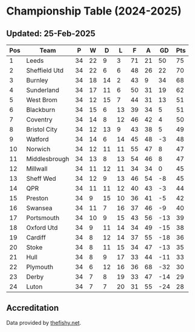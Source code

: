 # Championship Table (2024-2025)
## Updated: 25-Feb-2025

| Pos | Team | P | W | D | L | F | A | GD | Pts |
| --- | --- | --- | --- | --- | --- | --- | --- | --- | --- |
| 1 | Leeds | 34 | 22 | 9 | 3 | 71 | 21 | 50 | 75 |
| 2 | Sheffield Utd | 34 | 22 | 6 | 6 | 48 | 26 | 22 | 70 |
| 3 | Burnley | 34 | 18 | 14 | 2 | 43 | 9 | 34 | 68 |
| 4 | Sunderland | 34 | 17 | 11 | 6 | 50 | 31 | 19 | 62 |
| 5 | West Brom | 34 | 12 | 15 | 7 | 44 | 31 | 13 | 51 |
| 6 | Blackburn | 34 | 15 | 6 | 13 | 39 | 34 | 5 | 51 |
| 7 | Coventry | 34 | 14 | 8 | 12 | 46 | 42 | 4 | 50 |
| 8 | Bristol City | 34 | 12 | 13 | 9 | 43 | 38 | 5 | 49 |
| 9 | Watford | 34 | 14 | 6 | 14 | 45 | 48 | -3 | 48 |
| 10 | Norwich | 34 | 12 | 11 | 11 | 55 | 47 | 8 | 47 |
| 11 | Middlesbrough | 34 | 13 | 8 | 13 | 54 | 46 | 8 | 47 |
| 12 | Millwall | 34 | 11 | 12 | 11 | 34 | 34 | 0 | 45 |
| 13 | Sheff Wed | 34 | 12 | 9 | 13 | 46 | 54 | -8 | 45 |
| 14 | QPR | 34 | 11 | 11 | 12 | 40 | 43 | -3 | 44 |
| 15 | Preston | 34 | 9 | 15 | 10 | 36 | 41 | -5 | 42 |
| 16 | Swansea | 34 | 11 | 7 | 16 | 37 | 46 | -9 | 40 |
| 17 | Portsmouth | 34 | 10 | 9 | 15 | 43 | 56 | -13 | 39 |
| 18 | Oxford Utd | 34 | 9 | 11 | 14 | 34 | 49 | -15 | 38 |
| 19 | Cardiff | 34 | 8 | 12 | 14 | 37 | 55 | -18 | 36 |
| 20 | Stoke | 34 | 8 | 11 | 15 | 34 | 47 | -13 | 35 |
| 21 | Hull | 34 | 8 | 9 | 17 | 33 | 44 | -11 | 33 |
| 22 | Plymouth | 34 | 6 | 12 | 16 | 36 | 68 | -32 | 30 |
| 23 | Derby | 34 | 7 | 8 | 19 | 33 | 47 | -14 | 29 |
| 24 | Luton | 34 | 7 | 7 | 20 | 31 | 55 | -24 | 28 |

## Accreditation 

Data provided by [thefishy.net](https://www.thefishy.net/).